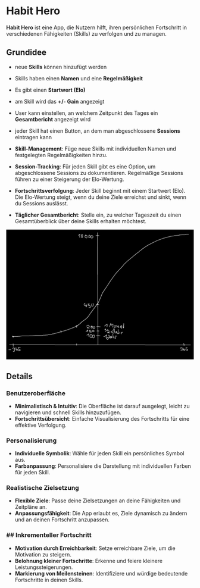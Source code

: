 # Habit Hero

**Habit Hero** ist eine App, die Nutzern hilft, ihren persönlichen Fortschritt in verschiedenen Fähigkeiten (Skills) zu verfolgen und zu managen.

## Grundidee

- neue **Skills** können hinzufügt werden
- Skills haben einen **Namen** und eine **Regelmäßigkeit**
- Es gibt einen **Startwert (Elo)**
- am Skill wird das **+/- Gain** angezeigt
- User kann einstellen, an welchem Zeitpunkt des Tages ein **Gesamtbericht** angezeigt wird
- jeder Skill hat einen Button, an dem man abgeschlossene **Sessions** eintragen kann

- **Skill-Management**: Füge neue Skills mit individuellen Namen und festgelegten Regelmäßigkeiten hinzu.
- **Session-Tracking**: Für jeden Skill gibt es eine Option, um abgeschlossene Sessions zu dokumentieren. Regelmäßige Sessions führen zu einer Steigerung der Elo-Wertung.
- **Fortschrittsverfolgung**: Jeder Skill beginnt mit einem Startwert (Elo). Die Elo-Wertung steigt, wenn du deine Ziele erreichst und sinkt, wenn du Sessions auslässt.
- **Täglicher Gesamtbericht**: Stelle ein, zu welcher Tageszeit du einen Gesamtüberblick über deine Skills erhalten möchtest.

![elo function](assets/elo_function.png)

## Details

### Benutzeroberfläche
- **Minimalistisch & Intuitiv**: Die Oberfläche ist darauf ausgelegt, leicht zu navigieren und schnell Skills hinzuzufügen.
- **Fortschrittsübersicht**: Einfache Visualisierung des Fortschritts für eine effektive Verfolgung.

### Personalisierung
- **Individuelle Symbolik**: Wähle für jeden Skill ein persönliches Symbol aus.
- **Farbanpassung**: Personalisiere die Darstellung mit individuellen Farben für jeden Skill.


### Realistische Zielsetzung
- **Flexible Ziele**: Passe deine Zielsetzungen an deine Fähigkeiten und Zeitpläne an.
- **Anpassungsfähigkeit**: Die App erlaubt es, Ziele dynamisch zu ändern und an deinen Fortschritt anzupassen.

### ## Inkrementeller Fortschritt
- **Motivation durch Erreichbarkeit**: Setze erreichbare Ziele, um die Motivation zu steigern.
- **Belohnung kleiner Fortschritte**: Erkenne und feiere kleinere Leistungssteigerungen.
- **Markierung von Meilensteinen**: Identifiziere und würdige bedeutende Fortschritte in deinen Skills.